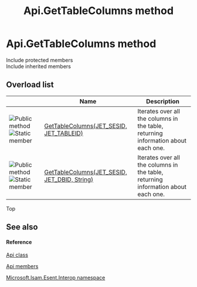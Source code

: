 ﻿---
title: Api.GetTableColumns method 
TOCTitle: 'GetTableColumns method '
ms:assetid: Overload:Microsoft.Isam.Esent.Interop.Api.GetTableColumns
ms:mtpsurl: https://msdn.microsoft.com/library/microsoft.isam.esent.interop.api.gettablecolumns(v=EXCHG.10)
ms:contentKeyID: 55100640
ms.date: 07/30/2014
ms.topic: article
f1_keywords:
- Microsoft.Isam.Esent.Interop.Api.GetTableColumns
dev_langs:
- CSharp
- JScript
- VB
- other
---

# Api.GetTableColumns method

Include protected members  
Include inherited members  

## Overload list

<table>
<thead>
<tr class="header">
<th> </th>
<th>Name</th>
<th>Description</th>
</tr>
</thead>
<tbody>
<tr class="odd">
<td><img src="../images/dn292146.pubmethod(exchg.10).gif" title="Public method" alt="Public method" /><img src="../images/dn292146.static(exchg.10).gif" title="Static member" alt="Static member" /></td>
<td><a href="dn292090(v=exchg.10).md">GetTableColumns(JET_SESID, JET_TABLEID)</a></td>
<td>Iterates over all the columns in the table, returning information about each one.</td>
</tr>
<tr class="even">
<td><img src="../images/dn292146.pubmethod(exchg.10).gif" title="Public method" alt="Public method" /><img src="../images/dn292146.static(exchg.10).gif" title="Static member" alt="Static member" /></td>
<td><a href="dn292089(v=exchg.10).md">GetTableColumns(JET_SESID, JET_DBID, String)</a></td>
<td>Iterates over all the columns in the table, returning information about each one.</td>
</tr>
</tbody>
</table>


Top

## See also

#### Reference

[Api class](./api-class.md)

[Api members](./api-members.md)

[Microsoft.Isam.Esent.Interop namespace](./microsoft.isam.esent.interop-namespace.md)